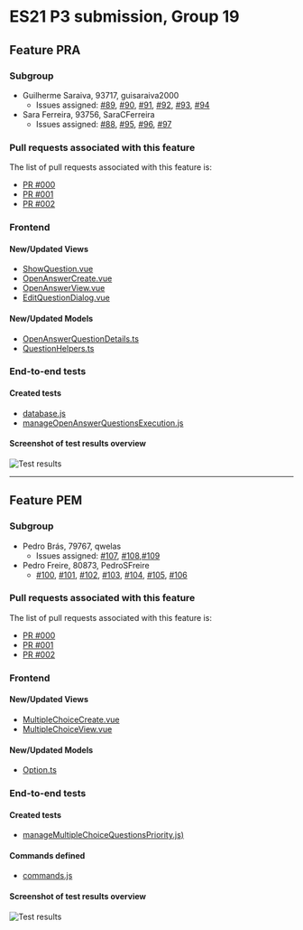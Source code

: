 # ES21 P3 submission, Group 19

## Feature PRA

### Subgroup

 - Guilherme Saraiva, 93717, guisaraiva2000
   + Issues assigned: [#89](https://github.com/tecnico-softeng/es21-g19/issues/89), [#90](https://github.com/tecnico-softeng/es21-g19/issues/90), [#91](https://github.com/tecnico-softeng/es21-g19/issues/91), [#92](https://github.com/tecnico-softeng/es21-g19/issues/92), [#93](https://github.com/tecnico-softeng/es21-g19/issues/93), [#94](https://github.com/tecnico-softeng/es21-g19/issues/94)
 - Sara Ferreira, 93756, SaraCFerreira
   + Issues assigned: [#88](https://github.com/tecnico-softeng/es21-g19/issues/88), [#95](https://github.com/tecnico-softeng/es21-g19/issues/95), [#96](https://github.com/tecnico-softeng/es21-g19/issues/96), [#97](https://github.com/tecnico-softeng/es21-g19/issues/97)

### Pull requests associated with this feature

The list of pull requests associated with this feature is:

 - [PR #000](https://github.com)
 - [PR #001](https://github.com)
 - [PR #002](https://github.com)


### Frontend

#### New/Updated Views

 - [ShowQuestion.vue](https://github.com/tecnico-softeng/es21-g19/blob/pra/frontend/src/views/teacher/questions/ShowQuestion.vue)
 - [OpenAnswerCreate.vue](https://github.com/tecnico-softeng/es21-g19/blob/pra/frontend/src/components/open-answer/OpenAnswerCreate.vue)
 - [OpenAnswerView.vue](https://github.com/tecnico-softeng/es21-g19/blob/pra/frontend/src/components/open-answer/OpenAnswerView.vue)
 - [EditQuestionDialog.vue](https://github.com/tecnico-softeng/es21-g19/blob/pra/frontend/src/views/teacher/questions/EditQuestionDialog.vue)


#### New/Updated Models

 - [OpenAnswerQuestionDetails.ts](https://github.com/tecnico-softeng/es21-g19/blob/pra/frontend/src/models/management/questions/OpenAnswerQuestionDetails.ts)
 - [QuestionHelpers.ts](https://github.com/tecnico-softeng/es21-g19/blob/pra/frontend/src/services/QuestionHelpers.ts)


### End-to-end tests

#### Created tests

 - [database.js](https://github.com/tecnico-softeng/es21-g19/blob/pra/frontend/tests/e2e/support/database.js)
 - [manageOpenAnswerQuestionsExecution.js](https://github.com/tecnico-softeng/es21-g19/blob/pra/frontend/tests/e2e/specs/teacher/manageOpenAnswerQuestionsExecution.js)


#### Screenshot of test results overview

![Test results](https://cdn.discordapp.com/attachments/817081421336150050/835531036800057374/unknown.png)


---

## Feature PEM

### Subgroup

- Pedro Brás, 79767, qwelas
   + Issues assigned: [#107](https://github.com/tecnico-softeng/es21-g19/issues/107), [#108](https://github.com/tecnico-softeng/es21-g19/issues/108),[#109](https://github.com/tecnico-softeng/es21-g19/issues/109)
- Pedro Freire, 80873, PedroSFreire
   + [#100](https://github.com/tecnico-softeng/es21-g19/issues/100), [#101](https://github.com/tecnico-softeng/es21-g19/issues/101), [#102](https://github.com/tecnico-softeng/es21-g19/issues/102), [#103](https://github.com/tecnico-softeng/es21-g19/issues/103), [#104](https://github.com/tecnico-softeng/es21-g19/issues/104), [#105](https://github.com/tecnico-softeng/es21-g19/issues/105), [#106](https://github.com/tecnico-softeng/es21-g19/issues/106)

### Pull requests associated with this feature

The list of pull requests associated with this feature is:

- [PR #000](https://github.com)
- [PR #001](https://github.com)
- [PR #002](https://github.com)


### Frontend

#### New/Updated Views

- [MultipleChoiceCreate.vue](https://github.com/tecnico-softeng/es21-g19/blob/pem/frontend/src/components/multiple-choice/MultipleChoiceCreate.vue)
- [MultipleChoiceView.vue](https://github.com/tecnico-softeng/es21-g19/blob/pem/frontend/src/components/multiple-choice/MultipleChoiceView.vue)


#### New/Updated Models

- [Option.ts](https://github.com/tecnico-softeng/es21-g19/blob/pem/frontend/src/models/management/Option.ts)


### End-to-end tests

#### Created tests

- [manageMultipleChoiceQuestionsPriority.js) ](https://github.com/tecnico-softeng/es21-g19/blob/pem/frontend/tests/e2e/specs/teacher/manageMultipleChoiceQuestionsPriority.js)

#### Commands defined

- [commands.js](https://github.com/socialsoftware/quizzes-tutor/blob/master/frontend/tests/e2e/support/commands.js)

#### Screenshot of test results overview

![Test results](https://discord.com/channels/817081420856950855/817081421336150050/835922023376617573)
